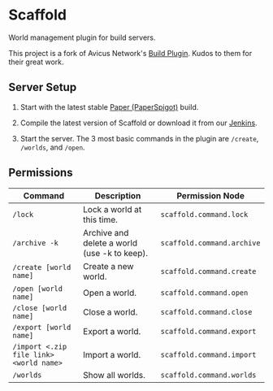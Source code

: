 # Scaffold
World management plugin for build servers.

This project is a fork of Avicus Network's [Build Plugin](https://github.com/Avicus/Scaffold). Kudos to them for their great work.

## Server Setup

1. Start with the latest stable [Paper (PaperSpigot)](https://papermc.io/ci/job/Paper/) build.

2. Compile the latest version of Scaffold or download it from our [Jenkins](https://jenkins.bennydoesstuff.me/job/Scaffold/).

3. Start the server. The 3 most basic commands in the plugin are ``/create``, ``/worlds``, and ``/open``.

## Permissions
| Command       | Description   | Permission Node |
| ------------- | ------------- | ------------- |
| `/lock`  | Lock a world at this time.  | `scaffold.command.lock`  |
| `/archive -k`  | Archive and delete a world (use -k to keep).  | `scaffold.command.archive`  |
| `/create [world name]`  | Create a new world.  | `scaffold.command.create`  |
| `/open [world name]`  | Open a world.  | `scaffold.command.open`  |
| `/close [world name]`  | Close a world.  | `scaffold.command.close`  |
| `/export [world name]`  | Export a world.  | `scaffold.command.export`  |
| `/import <.zip file link> <world name>`  | Import a world.  | `scaffold.command.import`  |
| `/worlds`  | Show all worlds.  | `scaffold.command.worlds`  |
